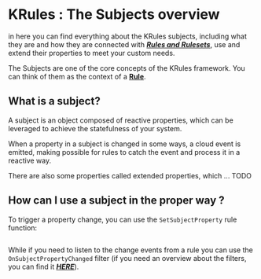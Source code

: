 # KRules : The Subjects overview

in here you can find everything about the KRules subjects, including what they are and how they are connected with [***Rules and Rulesets***](./rules.md), use and extend their properties to meet your custom needs.

The Subjects are one of the core concepts of the KRules framework. You can think of them as the context of a [**Rule**](./rules.md).

## What is a subject?

A subject is an object composed of reactive properties, which can be leveraged to achieve the statefulness of your system.

When a property in a subject is changed in some ways, a cloud event is emitted, making possible for rules to catch the event and process it in a reactive way.

There are also some properties called extended properties, which ... TODO

## How can I use a subject in the proper way ?

To trigger a property change, you can use the `SetSubjectProperty` rule function:

``` python

```

While if you need to listen to the change events from a rule you can use the `OnSubjectPropertyChanged` filter (if you need an overview about the filters, you can find it [***HERE***](./filters.md)).

``` python

```